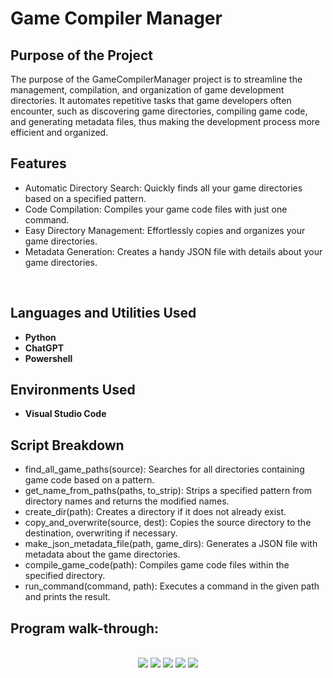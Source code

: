# Game Compiler Manager


## Purpose of the Project

The purpose of the GameCompilerManager project is to streamline the management, compilation, and organization of game development directories. It automates repetitive tasks that game developers often encounter, such as discovering game directories, compiling game code, and generating metadata files, thus making the development process more efficient and organized.


## Features
- Automatic Directory Search: Quickly finds all your game directories based on a specified pattern.
- Code Compilation: Compiles your game code files with just one command.
- Easy Directory Management: Effortlessly copies and organizes your game directories.
- Metadata Generation: Creates a handy JSON file with details about your game directories.

<br />
<h2>Languages and Utilities Used</h2>

- <b>Python</b> 
- <b>ChatGPT</b>
- <b>Powershell</b>

<h2>Environments Used </h2>

- <b>Visual Studio Code </b>

## Script Breakdown

   - find_all_game_paths(source): Searches for all directories containing game code based on a pattern.
   - get_name_from_paths(paths, to_strip): Strips a specified pattern from directory names and returns the modified names.
   - create_dir(path): Creates a directory if it does not already exist.
   - copy_and_overwrite(source, dest): Copies the source directory to the destination, overwriting if necessary.
   - make_json_metadata_file(path, game_dirs): Generates a JSON file with metadata about the game directories.
   - compile_game_code(path): Compiles game code files within the specified directory.
   - run_command(command, path): Executes a command in the given path and prints the result.
  

<h2>Program walk-through:</h2>

<p align="center"> <br/>
<img src="https://imgur.com/eoZ0t2x.png">
<img src="https://imgur.com/uqcvgPJ.png">
<img src="https://imgur.com/lsANops.png">
<img src="https://imgur.com/bIBuSBv.png">
<img src="https://imgur.com/TVbtgJI.png">
